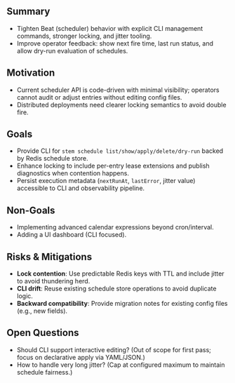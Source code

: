 ## Summary
- Tighten Beat (scheduler) behavior with explicit CLI management commands, stronger locking, and jitter tooling.
- Improve operator feedback: show next fire time, last run status, and allow dry-run evaluation of schedules.

## Motivation
- Current scheduler API is code-driven with minimal visibility; operators cannot audit or adjust entries without editing config files.
- Distributed deployments need clearer locking semantics to avoid double fire.

## Goals
- Provide CLI for `stem schedule list/show/apply/delete/dry-run` backed by Redis schedule store.
- Enhance locking to include per-entry lease extensions and publish diagnostics when contention happens.
- Persist execution metadata (`nextRunAt`, `lastError`, jitter value) accessible to CLI and observability pipeline.

## Non-Goals
- Implementing advanced calendar expressions beyond cron/interval.
- Adding a UI dashboard (CLI focused).

## Risks & Mitigations
- **Lock contention**: Use predictable Redis keys with TTL and include jitter to avoid thundering herd.
- **CLI drift**: Reuse existing schedule store operations to avoid duplicate logic.
- **Backward compatibility**: Provide migration notes for existing config files (e.g., new fields).

## Open Questions
- Should CLI support interactive editing? (Out of scope for first pass; focus on declarative apply via YAML/JSON.)
- How to handle very long jitter? (Cap at configured maximum to maintain schedule fairness.)
